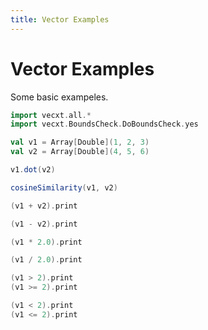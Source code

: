 ```yaml
---
title: Vector Examples
---
```

# Vector Examples

Some basic exampeles.

```scala mdoc
import vecxt.all.*
import vecxt.BoundsCheck.DoBoundsCheck.yes

val v1 = Array[Double](1, 2, 3)
val v2 = Array[Double](4, 5, 6)

v1.dot(v2)

cosineSimilarity(v1, v2)

(v1 + v2).print

(v1 - v2).print

(v1 * 2.0).print

(v1 / 2.0).print

(v1 > 2).print
(v1 >= 2).print

(v1 < 2).print
(v1 <= 2).print

```
